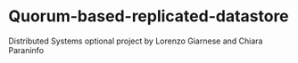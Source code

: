 # Quorum-based-replicated-datastore

Distributed Systems optional project by Lorenzo Giarnese and Chiara Paraninfo
